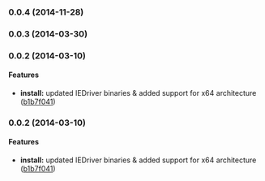 <a name="0.0.4"></a>
### 0.0.4 (2014-11-28)


<a name="0.0.3"></a>
### 0.0.3 (2014-03-30)


<a name="0.0.2"></a>
### 0.0.2 (2014-03-10)


#### Features

* **install:** updated IEDriver binaries & added support for x64 architecture ([b1b7f041](http://github.com/dalekjs/dalek-browser-ie/commit/b1b7f041ce2468467a279a304af7e31273f1179c))


<a name="0.0.2"></a>
### 0.0.2 (2014-03-10)


#### Features

* **install:** updated IEDriver binaries & added support for x64 architecture ([b1b7f041](http://github.com/dalekjs/dalek-browser-ie/commit/b1b7f041ce2468467a279a304af7e31273f1179c))

